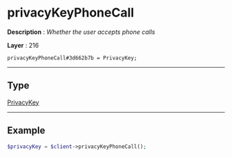 # privacyKeyPhoneCall

**Description** : *Whether the user accepts phone calls*

**Layer** : 216

```tl
privacyKeyPhoneCall#3d662b7b = PrivacyKey;
```

---

## Type

[PrivacyKey](type/PrivacyKey)

---

## Example

```php
$privacyKey = $client->privacyKeyPhoneCall();
```